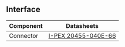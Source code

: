 
## Interface
Component | Datasheets
--- | ---
Connector | [I-PEX 20455-040E-66](/docs/resources//data%20sheets//BOE087F/I-PEX_CABLINE-VS_20455-xxxE-x6_20453_0.5mm_BTW_3p_201804R13_201807252157.pdf)